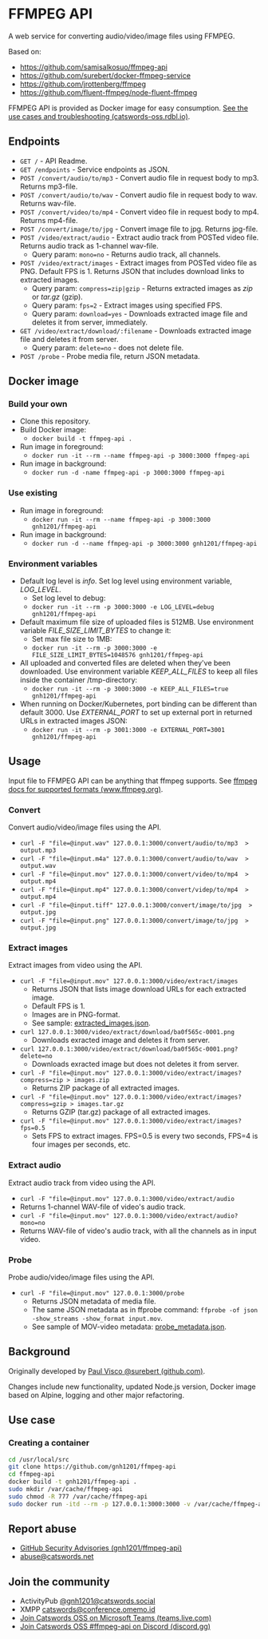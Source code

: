 # FFMPEG API

A web service for converting audio/video/image files using FFMPEG.

Based on:

* https://github.com/samisalkosuo/ffmpeg-api
* https://github.com/surebert/docker-ffmpeg-service
* https://github.com/jrottenberg/ffmpeg 
* https://github.com/fluent-ffmpeg/node-fluent-ffmpeg

FFMPEG API is provided as Docker image for easy consumption. [See the use cases and troubleshooting (catswords-oss.rdbl.io)](https://catswords-oss.rdbl.io/1274143468/3500729784).

## Endpoints
* `GET /` - API Readme.
* `GET /endpoints` - Service endpoints as JSON.
* `POST /convert/audio/to/mp3` - Convert audio file in request body to mp3. Returns mp3-file.
* `POST /convert/audio/to/wav` - Convert audio file in request body to wav. Returns wav-file.
* `POST /convert/video/to/mp4` - Convert video file in request body to mp4. Returns mp4-file.
* `POST /convert/image/to/jpg` - Convert image file to jpg. Returns jpg-file.
* `POST /video/extract/audio` - Extract audio track from POSTed video file. Returns audio track as 1-channel wav-file.
  * Query param: `mono=no` - Returns audio track, all channels.
* `POST /video/extract/images` - Extract images from POSTed video file as PNG. Default FPS is 1. Returns JSON that includes download links to extracted images.
  * Query param: `compress=zip|gzip` - Returns extracted images as _zip_ or _tar.gz_ (gzip).
  * Query param: `fps=2` - Extract images using specified FPS.
  * Query param: `download=yes` - Downloads extracted image file and deletes it from server, immediately.
* `GET /video/extract/download/:filename` - Downloads extracted image file and deletes it from server.
  * Query param: `delete=no` - does not delete file.
* `POST /probe` - Probe media file, return JSON metadata.

## Docker image

### Build your own
* Clone this repository.
* Build Docker image:
  * `docker build -t ffmpeg-api .`
* Run image in foreground:
  * `docker run -it --rm --name ffmpeg-api -p 3000:3000 ffmpeg-api`
* Run image in background:
  * `docker run -d -name ffmpeg-api -p 3000:3000 ffmpeg-api`

### Use existing
* Run image in foreground:
  * `docker run -it --rm --name ffmpeg-api -p 3000:3000 gnh1201/ffmpeg-api`
* Run image in background:
  * `docker run -d --name ffmpeg-api -p 3000:3000 gnh1201/ffmpeg-api`

### Environment variables
* Default log level is _info_. Set log level using environment variable, _LOG_LEVEL_.
  * Set log level to debug:
  * `docker run -it --rm -p 3000:3000 -e LOG_LEVEL=debug gnh1201/ffmpeg-api`
* Default maximum file size of uploaded files is 512MB. Use environment variable _FILE_SIZE_LIMIT_BYTES_ to change it:
  * Set max file size to 1MB:
  * `docker run -it --rm -p 3000:3000 -e FILE_SIZE_LIMIT_BYTES=1048576 gnh1201/ffmpeg-api`
* All uploaded and converted files are deleted when they've been downloaded. Use environment variable _KEEP_ALL_FILES_ to keep all files inside the container /tmp-directory:
  * `docker run -it --rm -p 3000:3000 -e KEEP_ALL_FILES=true gnh1201/ffmpeg-api`
* When running on Docker/Kubernetes, port binding can be different than default 3000. Use _EXTERNAL_PORT_ to set up external port in returned URLs in extracted images JSON:
  * `docker run -it --rm -p 3001:3000 -e EXTERNAL_PORT=3001 gnh1201/ffmpeg-api`

## Usage
Input file to FFMPEG API can be anything that ffmpeg supports. See [ffmpeg docs for supported formats (www.ffmpeg.org)](https://www.ffmpeg.org/general.html#Supported-File-Formats_002c-Codecs-or-Features).

### Convert
Convert audio/video/image files using the API.

* `curl -F "file=@input.wav" 127.0.0.1:3000/convert/audio/to/mp3  > output.mp3`
* `curl -F "file=@input.m4a" 127.0.0.1:3000/convert/audio/to/wav  > output.wav`
* `curl -F "file=@input.mov" 127.0.0.1:3000/convert/video/to/mp4  > output.mp4`
* `curl -F "file=@input.mp4" 127.0.0.1:3000/convert/videp/to/mp4  > output.mp4`
* `curl -F "file=@input.tiff" 127.0.0.1:3000/convert/image/to/jpg  > output.jpg`
* `curl -F "file=@input.png" 127.0.0.1:3000/convert/image/to/jpg  > output.jpg`

### Extract images
Extract images from video using the API.

* `curl -F "file=@input.mov" 127.0.0.1:3000/video/extract/images`
  * Returns JSON that lists image download URLs for each extracted image.
  * Default FPS is 1.
  * Images are in PNG-format.
  * See sample: [extracted_images.json](samples/extracted_images.json).
* `curl 127.0.0.1:3000/video/extract/download/ba0f565c-0001.png`
  * Downloads exracted image and deletes it from server.
* `curl 127.0.0.1:3000/video/extract/download/ba0f565c-0001.png?delete=no`
  * Downloads exracted image but does not deletes it from server.
* `curl -F "file=@input.mov" 127.0.0.1:3000/video/extract/images?compress=zip > images.zip`
  * Returns ZIP package of all extracted images.
* `curl -F "file=@input.mov" 127.0.0.1:3000/video/extract/images?compress=gzip > images.tar.gz`
  * Returns GZIP (tar.gz) package of all extracted images.
* `curl -F "file=@input.mov" 127.0.0.1:3000/video/extract/images?fps=0.5`
  * Sets FPS to extract images. FPS=0.5 is every two seconds, FPS=4 is four images per seconds, etc.

### Extract audio
Extract audio track from video using the API.

* `curl -F "file=@input.mov" 127.0.0.1:3000/video/extract/audio`
 * Returns 1-channel WAV-file of video's audio track.
* `curl -F "file=@input.mov" 127.0.0.1:3000/video/extract/audio?mono=no`
 * Returns WAV-file of video's audio track, with all the channels as in input video.

### Probe
Probe audio/video/image files using the API.

* `curl -F "file=@input.mov" 127.0.0.1:3000/probe`
  * Returns JSON metadata of media file.
  * The same JSON metadata as in ffprobe command: `ffprobe -of json -show_streams -show_format input.mov`.
  * See sample of MOV-video metadata: [probe_metadata.json](samples/probe_metadata.json).

## Background
Originally developed by [Paul Visco @surebert (github.com)](https://github.com/surebert).

Changes include new functionality, updated Node.js version, Docker image based on Alpine, logging and other major refactoring.

## Use case

### Creating a container

```bash
cd /usr/local/src
git clone https://github.com/gnh1201/ffmpeg-api
cd ffmpeg-api
docker build -t gnh1201/ffmpeg-api .
sudo mkdir /var/cache/ffmpeg-api
sudo chmod -R 777 /var/cache/ffmpeg-api
sudo docker run -itd --rm -p 127.0.0.1:3000:3000 -v /var/cache/ffmpeg-api:/tmp -e KEEP_ALL_FILES=false -e LOG_LEVEL=debug gnh1201/ffmpeg-api # OR `-p 0.0.0.0:3000:3000`
```

## Report abuse
* [GitHub Security Advisories (gnh1201/ffmpeg-api)](https://github.com/gnh1201/ffmpeg-api/security/advisories)
* abuse@catswords.net

## Join the community
* ActivityPub [@gnh1201@catswords.social](https://catswords.social/@gnh1201)
* XMPP [catswords@conference.omemo.id](xmpp:catswords@conference.omemo.id?join)
* [Join Catswords OSS on Microsoft Teams (teams.live.com)](https://teams.live.com/l/community/FEACHncAhq8ldnojAI)
* [Join Catswords OSS #ffmpeg-api on Discord (discord.gg)](https://discord.gg/uEwVWAyBRT)
